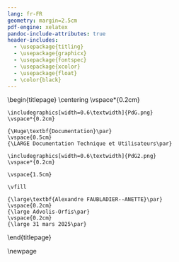```yaml
---
lang: fr-FR
geometry: margin=2.5cm
pdf-engine: xelatex
pandoc-include-attributes: true
header-includes:
  - \usepackage{titling}
  - \usepackage{graphicx}
  - \usepackage{fontspec}
  - \usepackage{xcolor}
  - \usepackage{float}
  - \color{black}
---
```


\begin{titlepage}
    \centering
    \vspace*{0.2cm}

    \includegraphics[width=0.6\textwidth]{PdG.png}
    \vspace*{0.2cm}

    {\Huge\textbf{Documentation}\par}
    \vspace{0.5cm}
    {\LARGE Documentation Technique et Utilisateurs\par}

    \includegraphics[width=0.6\textwidth]{PdG2.png}
    \vspace*{0.2cm}

    \vspace{1.5cm}

    \vfill

    {\large\textbf{Alexandre FAUBLADIER--ANETTE}\par}
    \vspace{0.2cm}
    {\large Advolis-Orfis\par}
    \vspace{0.2cm}
    {\large 31 mars 2025\par}
\end{titlepage}

\newpage
